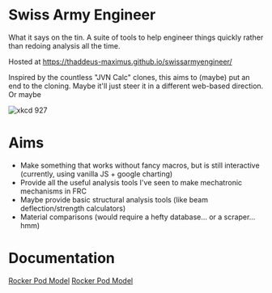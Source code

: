 # Swiss Army Engineer
What it says on the tin. A suite of tools to help engineer things quickly rather than redoing analysis all the time.

Hosted at https://thaddeus-maximus.github.io/swissarmyengineer/

Inspired by the countless "JVN Calc" clones, this aims to (maybe) put an end to the cloning. Maybe it'll just steer it in a different web-based direction. Or maybe

![xkcd 927](https://imgs.xkcd.com/comics/standards.png)

# Aims
- Make something that works without fancy macros, but is still interactive (currently, using vanilla JS + google charting)
- Provide all the useful analysis tools I've seen to make mechatronic mechanisms in FRC
- Maybe provide basic structural analysis tools (like beam deflection/strength calculators)
- Material comparisons (would require a hefty database... or a scraper... hmm)

# Documentation

[Rocker Pod Model](docs/rocker_pod_model.pdf)
[Rocker Pod Model](docs/adiabatic_cylinder_model.pdf)